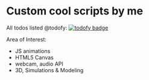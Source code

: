 Custom cool scripts by me
===============
All todos listed @todofy: [![todofy badge](https://todofy.org/b/mebjas/my-playground)](https://todofy.org/r/mebjas/my-playground)

Area of Interest:
* JS animations
* HTML5 Canvas
* webcam, audio API
* 3D, Simulations & Modeling
